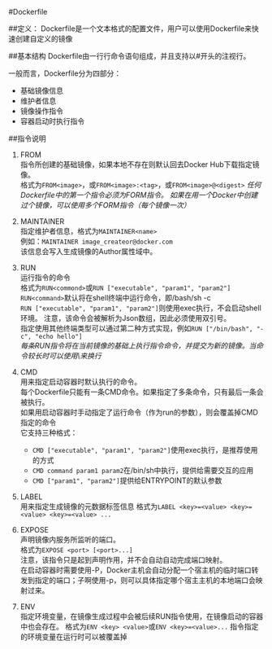 #Dockerfile

##定义：
Dockerfile是一个文本格式的配置文件，用户可以使用Dockerfile来快速创建自定义的镜像

##基本结构
Dockerfile由一行行命令语句组成，并且支持以#开头的注视行。

一般而言，Dockerfile分为四部分：
- 基础镜像信息
- 维护者信息
- 镜像操作指令
- 容器启动时执行指令

##指令说明

1. FROM  
指令所创建的基础镜像，如果本地不存在则默认回去Docker Hub下载指定镜像。  
格式为`FROM<image>`，或`FROM<image>:<tag>`，或`FROM<image>@<digest>`
*任何Dockerfile中的第一个指令必须为FORM指令。*
*如果在用一个Docker中创建过个镜像，可以使用多个FORM指令（每个镜像一次）*

2. MAINTAINER  
指定维护者信息，格式为`MAINTAINER<name>`  
例如：`MAINTAINER image_createor@docker.com`  
该信息会写入生成镜像的Author属性域中。

3. RUN  
运行指令的命令  
格式为`RUN<commond>`或`RUN ["executable", "param1", "param2"]`  
`RUN<command>`默认将在shell终端中运行命令，即/bash/sh -c  
`RUN ["executable", "param1", "param2"]`则使用exec执行，不会启动shell环境。
注意，该命令会被解析为Json数组，因此必须使用双引号。  
指定使用其他终端类型可以通过第二种方式实现，例如`RUN ["/bin/bash", "-c", "echo hello"]`  
*每条RUN指令将在当前镜像的基础上执行指令命令，并提交为新的镜像。当命令较长时可以使用\来换行*

4. CMD  
用来指定启动容器时默认执行的命令。  
每个Dockerfile只能有一条CMD命令。如果指定了多条命令，只有最后一条会被执行。  
如果用启动容器时手动指定了运行命令（作为run的参数），则会覆盖掉CMD指定的命令  
它支持三种格式：
    - `CMD ["executable", "param1", "param2"]`使用exec执行，是推荐使用的方式
    - `CMD command param1 param2`在/bin/sh中执行，提供给需要交互的应用
    - `CMD ["param1", "param2"]`提供给ENTRYPOINT的默认参数
    
5. LABEL  
用来指定生成镜像的元数据标签信息
格式为`LABEL <key>=<value> <key>=<value> <key>=<value> ...`  

6. EXPOSE  
声明镜像内服务所监听的端口。  
格式为`EXPOSE <port> [<port>...]`  
注意，该指令只是起到声明作用，并不会自动自动完成端口映射。  
在启动容器时需要使用-P，Docker主机会自动分配一个宿主机的临时端口转发到指定的端口；子啊使用-p，则可以具体指定哪个宿主主机的本地端口会映射过来。

7. ENV  
指定环境变量，在镜像生成过程中会被后续RUN指令使用，在镜像启动的容器中也会存在。
格式为`ENV <key> <value>`或`ENV <key>=<value>...`
指令指定的环境变量在运行时可以被覆盖掉
  


